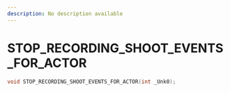 ```yaml
---
description: No description available 
---
```


# STOP_RECORDING_SHOOT_EVENTS_FOR_ACTOR

```cpp
void STOP_RECORDING_SHOOT_EVENTS_FOR_ACTOR(int _Unk0);
```